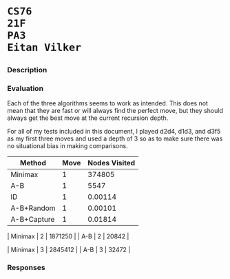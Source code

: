 <h1>

    CS76
    21F
    PA3
    Eitan Vilker

</h1>


### Description



### Evaluation

Each of the three algorithms seems to work as intended. This does not mean that they are fast or will always find the perfect move, but they should always get the best move at the current recursion depth.

For all of my tests included in this document, I played d2d4, d1d3, and d3f5 as my first three moves and used a depth of 3 so as to make sure there was no situational bias in making comparisons.

| Method      |  Move  | Nodes Visited |
| ----------- | ------ | ------------- |
| Minimax     |   1    |    374805     |
| A-B         |   1    |      5547     |
| ID          |   1    | 0.00114    |
| A-B+Random  |   1    | 0.00101    |
| A-B+Capture |   1    | 0.01814    |

| Minimax     |   2    |   1871250     |
| A-B         |   2    |     20842     |

| Minimax     |   3    |   2845412     |
| A-B         |   3    |     32472     |


### Responses


